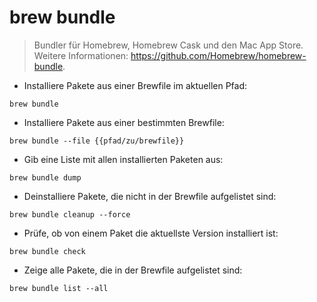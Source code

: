 # brew bundle

> Bundler für Homebrew, Homebrew Cask und den Mac App Store.
> Weitere Informationen: <https://github.com/Homebrew/homebrew-bundle>.

- Installiere Pakete aus einer Brewfile im aktuellen Pfad:

`brew bundle`

- Installiere Pakete aus einer bestimmten Brewfile:

`brew bundle --file {{pfad/zu/brewfile}}`

- Gib eine Liste mit allen installierten Paketen aus:

`brew bundle dump`

- Deinstalliere Pakete, die nicht in der Brewfile aufgelistet sind:

`brew bundle cleanup --force`

- Prüfe, ob von einem Paket die aktuellste Version installiert ist:

`brew bundle check`

- Zeige alle Pakete, die in der Brewfile aufgelistet sind:

`brew bundle list --all`
